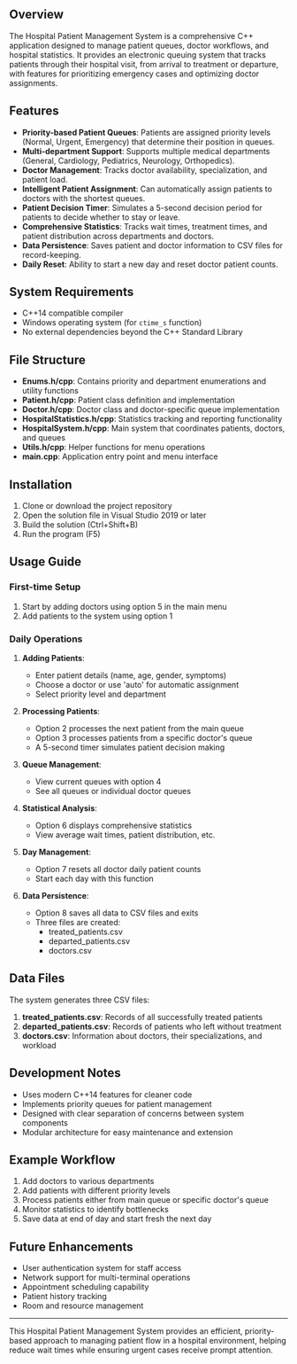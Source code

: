 ## Overview

The Hospital Patient Management System is a comprehensive C++ application designed to manage patient queues, doctor workflows, and hospital statistics. It provides an electronic queuing system that tracks patients through their hospital visit, from arrival to treatment or departure, with features for prioritizing emergency cases and optimizing doctor assignments.

## Features

- **Priority-based Patient Queues**: Patients are assigned priority levels (Normal, Urgent, Emergency) that determine their position in queues.
- **Multi-department Support**: Supports multiple medical departments (General, Cardiology, Pediatrics, Neurology, Orthopedics).
- **Doctor Management**: Tracks doctor availability, specialization, and patient load.
- **Intelligent Patient Assignment**: Can automatically assign patients to doctors with the shortest queues.
- **Patient Decision Timer**: Simulates a 5-second decision period for patients to decide whether to stay or leave.
- **Comprehensive Statistics**: Tracks wait times, treatment times, and patient distribution across departments and doctors.
- **Data Persistence**: Saves patient and doctor information to CSV files for record-keeping.
- **Daily Reset**: Ability to start a new day and reset doctor patient counts.

## System Requirements

- C++14 compatible compiler
- Windows operating system (for `ctime_s` function)
- No external dependencies beyond the C++ Standard Library

## File Structure

- **Enums.h/cpp**: Contains priority and department enumerations and utility functions
- **Patient.h/cpp**: Patient class definition and implementation
- **Doctor.h/cpp**: Doctor class and doctor-specific queue implementation
- **HospitalStatistics.h/cpp**: Statistics tracking and reporting functionality
- **HospitalSystem.h/cpp**: Main system that coordinates patients, doctors, and queues
- **Utils.h/cpp**: Helper functions for menu operations
- **main.cpp**: Application entry point and menu interface

## Installation

1. Clone or download the project repository
2. Open the solution file in Visual Studio 2019 or later
3. Build the solution (Ctrl+Shift+B)
4. Run the program (F5)

## Usage Guide

### First-time Setup

1. Start by adding doctors using option 5 in the main menu
2. Add patients to the system using option 1

### Daily Operations

1. **Adding Patients**:
   - Enter patient details (name, age, gender, symptoms)
   - Choose a doctor or use 'auto' for automatic assignment
   - Select priority level and department

2. **Processing Patients**:
   - Option 2 processes the next patient from the main queue
   - Option 3 processes patients from a specific doctor's queue
   - A 5-second timer simulates patient decision making

3. **Queue Management**:
   - View current queues with option 4
   - See all queues or individual doctor queues

4. **Statistical Analysis**:
   - Option 6 displays comprehensive statistics
   - View average wait times, patient distribution, etc.

5. **Day Management**:
   - Option 7 resets all doctor daily patient counts
   - Start each day with this function

6. **Data Persistence**:
   - Option 8 saves all data to CSV files and exits
   - Three files are created:
     - treated_patients.csv
     - departed_patients.csv
     - doctors.csv

## Data Files

The system generates three CSV files:

1. **treated_patients.csv**: Records of all successfully treated patients
2. **departed_patients.csv**: Records of patients who left without treatment
3. **doctors.csv**: Information about doctors, their specializations, and workload

## Development Notes

- Uses modern C++14 features for cleaner code
- Implements priority queues for patient management
- Designed with clear separation of concerns between system components
- Modular architecture for easy maintenance and extension

## Example Workflow

1. Add doctors to various departments
2. Add patients with different priority levels
3. Process patients either from main queue or specific doctor's queue
4. Monitor statistics to identify bottlenecks
5. Save data at end of day and start fresh the next day

## Future Enhancements

- User authentication system for staff access
- Network support for multi-terminal operations
- Appointment scheduling capability
- Patient history tracking
- Room and resource management

---

This Hospital Patient Management System provides an efficient, priority-based approach to managing patient flow in a hospital environment, helping reduce wait times while ensuring urgent cases receive prompt attention.
